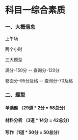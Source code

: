 # 科目一综合素质

### 一、大概信息

上午场

两个小时

三大题型

满分-150分 -- 查询分-120分

卷面分-95分及格 -- 查询分-70及格

### 二、题型

#### 单选题  （29道 \* 2分 = 58总分）

#### 材料分析 （3道 \* 14分 = 42总分）

#### 写作（1道 \* 50分 = 50总分）











